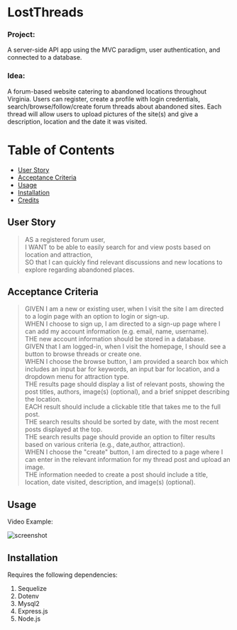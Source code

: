 # LostThreads
### Project: 
A server-side API app using the MVC paradigm, user authentication, and connected to a database. <br>

### Idea: 
A forum-based website catering to abandoned locations throughout Virginia. Users can register, create a profile with login credentials, search/browse/follow/create forum threads about abandoned sites. Each thread will allow users to upload pictures of the site(s) and give a description, location and the date it was visited.

# Table of Contents
* [User Story](#userstory)
* [Acceptance Criteria](#acceptancecriteria)
* [Usage](#usage)
* [Installation](#installation)
* [Credits](#credits)

## User Story
> AS a registered forum user, <br>
> I WANT to be able to easily search for and view posts based on location and attraction, <br>
> SO that I can quickly find relevant discussions and new locations to explore regarding abandoned places. <br>

## Acceptance Criteria

> GIVEN I am a new or existing user, when I visit the site I am directed to a login page with an option to login or sign-up. <br>
> WHEN I choose to sign up, I am directed to a sign-up page where I can add my account information (e.g. email, name, username). <br>
> THE new account information should be stored in a database. <br>
> GIVEN that I am logged-in, when I visit the homepage, I should see a button to browse threads or create one. <br>
> WHEN I choose the browse button, I am provided a search box which includes an input bar for keywords, an input bar for location, and a dropdown menu for attraction type. <br>
> THE results page should display a list of relevant posts, showing the post titles, authors, image(s) (optional), and a brief snippet describing the location. <br>
> EACH result should include a clickable title that takes me to the full post. <br>
> THE search results should be sorted by date, with the most recent posts displayed at the top. <br>
> THE search results page should provide an option to filter results based on various criteria (e.g., date,author, attraction).<br>
> WHEN I choose the "create" button, I am directed to a page where I can enter in the relevant information for my thread post and upload an image. <br>
> THE information needed to create a post should include a title, location, date visited, description, and image(s) (optional). <br>



## Usage

Video Example:  <br>

![screenshot]()

## Installation
Requires the following dependencies: <br>
1. Sequelize
2. Dotenv
3. Mysql2
4. Express.js
5. Node.js

